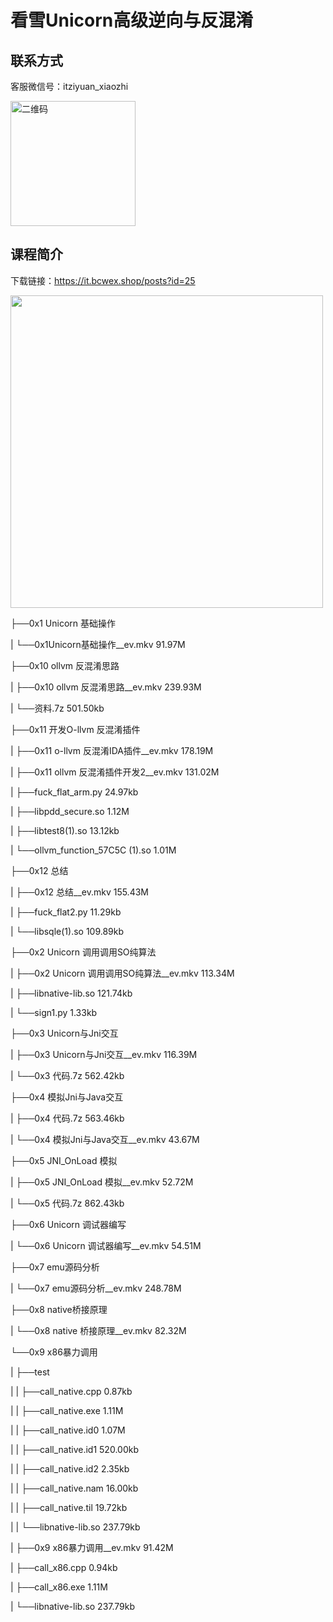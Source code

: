 # 看雪Unicorn高级逆向与反混淆

## 联系方式

客服微信号：itziyuan_xiaozhi

<img src="https://ziyuanyun.oss-cn-guangzhou.aliyuncs.com/common/20240614073449/666b82192834a.jpg" width="200" height="200" alt="二维码">

## 课程简介

下载链接：https://it.bcwex.shop/posts?id=25

<img src="https://ziyuanyun.oss-cn-guangzhou.aliyuncs.com/yun/20240515151528/6644611027258.jpg" width="500" alt="">

  

 ├──0x1 Unicorn 基础操作

 | └──0x1Unicorn基础操作__ev.mkv 91.97M

 ├──0x10 ollvm 反混淆思路

 | ├──0x10 ollvm 反混淆思路__ev.mkv 239.93M

 | └──资料.7z 501.50kb

 ├──0x11 开发O-llvm 反混淆插件

 | ├──0x11 o-llvm 反混淆IDA插件__ev.mkv 178.19M

 | ├──0x11 ollvm 反混淆插件开发2__ev.mkv 131.02M

 | ├──fuck_flat_arm.py 24.97kb

 | ├──libpdd_secure.so 1.12M

 | ├──libtest8(1).so 13.12kb

 | └──ollvm_function_57C5C (1).so 1.01M

 ├──0x12 总结

 | ├──0x12 总结__ev.mkv 155.43M

 | ├──fuck_flat2.py 11.29kb

 | └──libsqle(1).so 109.89kb

 ├──0x2 Unicorn 调用调用SO纯算法

 | ├──0x2 Unicorn 调用调用SO纯算法__ev.mkv 113.34M

 | ├──libnative-lib.so 121.74kb

 | └──sign1.py 1.33kb

 ├──0x3 Unicorn与Jni交互

 | ├──0x3 Unicorn与Jni交互__ev.mkv 116.39M

 | └──0x3 代码.7z 562.42kb

 ├──0x4 模拟Jni与Java交互

 | ├──0x4 代码.7z 563.46kb

 | └──0x4 模拟Jni与Java交互__ev.mkv 43.67M

 ├──0x5 JNI_OnLoad 模拟

 | ├──0x5 JNI_OnLoad 模拟__ev.mkv 52.72M

 | └──0x5 代码.7z 862.43kb

 ├──0x6 Unicorn 调试器编写

 | └──0x6 Unicorn 调试器编写__ev.mkv 54.51M

 ├──0x7 emu源码分析

 | └──0x7 emu源码分析__ev.mkv 248.78M

 ├──0x8 native桥接原理

 | └──0x8 native 桥接原理__ev.mkv 82.32M

 └──0x9 x86暴力调用

 | ├──test

 | | ├──call_native.cpp 0.87kb

 | | ├──call_native.exe 1.11M

 | | ├──call_native.id0 1.07M

 | | ├──call_native.id1 520.00kb

 | | ├──call_native.id2 2.35kb

 | | ├──call_native.nam 16.00kb

 | | ├──call_native.til 19.72kb

 | | └──libnative-lib.so 237.79kb

 | ├──0x9 x86暴力调用__ev.mkv 91.42M

 | ├──call_x86.cpp 0.94kb

 | ├──call_x86.exe 1.11M

 | └──libnative-lib.so 237.79kb

  
